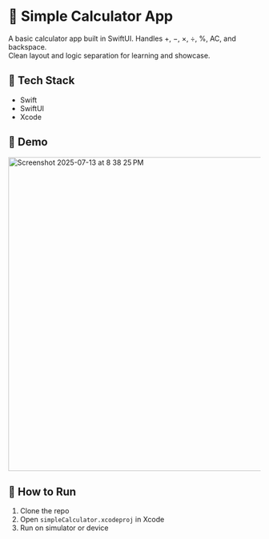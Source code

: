 # 🧮 Simple Calculator App

A basic calculator app built in SwiftUI. Handles +, −, ×, ÷, %, AC, and backspace.  
Clean layout and logic separation for learning and showcase.

## 📱 Tech Stack
- Swift
- SwiftUI
- Xcode

## 🔗 Demo
<img width="563" height="628" alt="Screenshot 2025-07-13 at 8 38 25 PM" src="https://github.com/user-attachments/assets/ef24b072-4cb5-4f6a-99ed-57fcf75123ec" />


## 📂 How to Run
1. Clone the repo
2. Open `simpleCalculator.xcodeproj` in Xcode
3. Run on simulator or device

